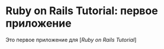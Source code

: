 # Ruby on Rails Tutorial: первое приложение

Это первое приложение для 
 [*Ruby on Rails Tutorial*]
